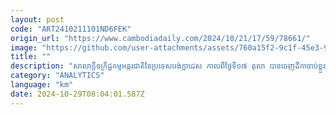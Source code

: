 ```yaml
---
layout: post
code: "ART2410211101ND6FEK"
origin_url: "https://www.cambodiadaily.com/2024/10/21/17/59/78661/"
image: "https://github.com/user-attachments/assets/760a15f2-9c1f-45e3-926c-ccde3a6df0fc"
title: ""
description: "សាលាក្ដី​ឧក្រិដ្ឋកម្ម​អន្តរជាតិ​នៃ​ប្រទេស​បង់ក្លាដេស កាលពី​ថ្ងៃទី​១៧ តុលា បាន​ចេញ​ដីកា​ចាប់​ខ្លួន​អ្នកស្រី Sheikh Hasina អតីត​នាយករដ្ឋមន្ត្រី​របស់​ប្រទេស​ក្រីក្រ​មួយ​នេះ ក្រោម​បទ​ចោទ​ពាក់ព័ន្ធ​នឹង​ការ​សម្លាប់​រង្គាល​ទៅ​លើ​ចលនា​និស្សិត និង​យុវជន​បង់ក្លាដេស អំឡុង​ការ​បះបោរ​នយោបាយ​ដ៏​ហិង្សា​នៅ​ដើម​ខែ​សីហា ដែល​កម្លាំង​មហាជន​បាន​រុញ​ស្ត្រី​ជើង​ខ្លាំង​ម្នាក់​នេះ​ធ្លាក់​ពី​អំណាច។"
category: "ANALYTICS"
language: "km"
date: 2024-10-29T08:04:01.587Z
---
```


# 